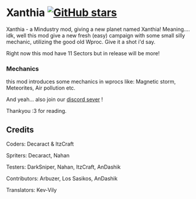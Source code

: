 # Xanthia [![GitHub stars](https://img.shields.io/github/stars/ItzCraft/Xanthia)](https://github.com/ItzCraft/Xanthia)
Xanthia - a Mindustry mod, giving a new planet named Xanthia! Meaning.... idk, well this mod give a new fresh (easy) campaign with some small silly mechanic, utilizing the good old Wproc. Give it a shot i'd say.

Right now this mod have 11 Sectors but in release will be more! 

### Mechanics
this mod introduces some mechanics in wprocs like: Magnetic storm, Meteorites, Air pollution etc. 

 
And yeah... also join our [discord sever](https://discord.com/invite/btUe3rhGuQ) ! 

Thankyou :3 for reading.



## Credits
Coders: Decaract & ItzCraft

Spriters: Decaract, Nahan

Testers: DarkSniper, Nahan, ItzCraft, AnDashik

Contributors: Arbuzer, Los Sasikos, AnDashik

Translators: Kev-Vily
